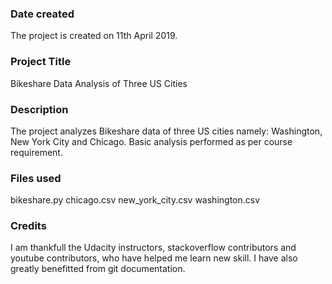 ### Date created
The project is created on 11th April 2019.

### Project Title
Bikeshare Data Analysis of Three US Cities

### Description
The project analyzes Bikeshare data of three US cities namely: Washington, New York City and Chicago. Basic analysis performed as per course requirement.  

### Files used
bikeshare.py
chicago.csv
new_york_city.csv
washington.csv

### Credits
I am thankfull the Udacity instructors, stackoverflow contributors and youtube contributors, who have helped me learn new skill. I have also greatly benefitted from git documentation. 


